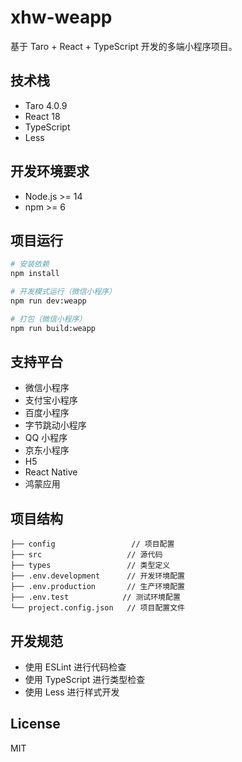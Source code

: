 # xhw-weapp

基于 Taro + React + TypeScript 开发的多端小程序项目。

## 技术栈

- Taro 4.0.9
- React 18
- TypeScript
- Less

## 开发环境要求

- Node.js >= 14
- npm >= 6

## 项目运行

```bash
# 安装依赖
npm install

# 开发模式运行（微信小程序）
npm run dev:weapp

# 打包（微信小程序）
npm run build:weapp
```

## 支持平台

- 微信小程序
- 支付宝小程序
- 百度小程序
- 字节跳动小程序
- QQ 小程序
- 京东小程序
- H5
- React Native
- 鸿蒙应用

## 项目结构

```
├── config                 // 项目配置
├── src                   // 源代码
├── types                 // 类型定义
├── .env.development      // 开发环境配置
├── .env.production       // 生产环境配置
├── .env.test            // 测试环境配置
└── project.config.json   // 项目配置文件
```

## 开发规范

- 使用 ESLint 进行代码检查
- 使用 TypeScript 进行类型检查
- 使用 Less 进行样式开发

## License

MIT
